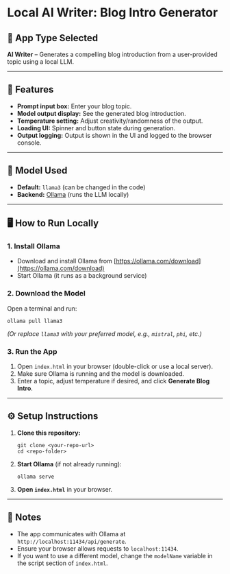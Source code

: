 # Local AI Writer: Blog Intro Generator

## 📝 App Type Selected
**AI Writer** – Generates a compelling blog introduction from a user-provided topic using a local LLM.

---

## 🚀 Features

- **Prompt input box:** Enter your blog topic.
- **Model output display:** See the generated blog introduction.
- **Temperature setting:** Adjust creativity/randomness of the output.
- **Loading UI:** Spinner and button state during generation.
- **Output logging:** Output is shown in the UI and logged to the browser console.

---

## 🧠 Model Used

- **Default:** `llama3` (can be changed in the code)
- **Backend:** [Ollama](https://ollama.com/) (runs the LLM locally)

---

## 🖥️ How to Run Locally

### 1. Install Ollama

- Download and install Ollama from [https://ollama.com/download](https://ollama.com/download)
- Start Ollama (it runs as a background service)

### 2. Download the Model

Open a terminal and run:
```
ollama pull llama3
```
*(Or replace `llama3` with your preferred model, e.g., `mistral`, `phi`, etc.)*

### 3. Run the App

1. Open `index.html` in your browser (double-click or use a local server).
2. Make sure Ollama is running and the model is downloaded.
3. Enter a topic, adjust temperature if desired, and click **Generate Blog Intro**.

---

## ⚙️ Setup Instructions

1. **Clone this repository:**
   ```
   git clone <your-repo-url>
   cd <repo-folder>
   ```

2. **Start Ollama** (if not already running):
   ```
   ollama serve
   ```

3. **Open `index.html`** in your browser.

---

## 📝 Notes

- The app communicates with Ollama at `http://localhost:11434/api/generate`.
- Ensure your browser allows requests to `localhost:11434`.
- If you want to use a different model, change the `modelName` variable in the script section of `index.html`.

